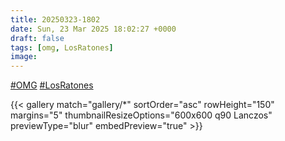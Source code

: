 ```yaml
---
title: 20250323-1802
date: Sun, 23 Mar 2025 18:02:27 +0000
draft: false
tags: [omg, LosRatones]
image: 
---
```


[#OMG](https://mastodon.bofhers.es/tags/OMG) [#LosRatones](https://mastodon.bofhers.es/tags/LosRatones)

{{< gallery match="gallery/*" sortOrder="asc" rowHeight="150" margins="5" thumbnailResizeOptions="600x600 q90 Lanczos" previewType="blur" embedPreview="true" >}}


